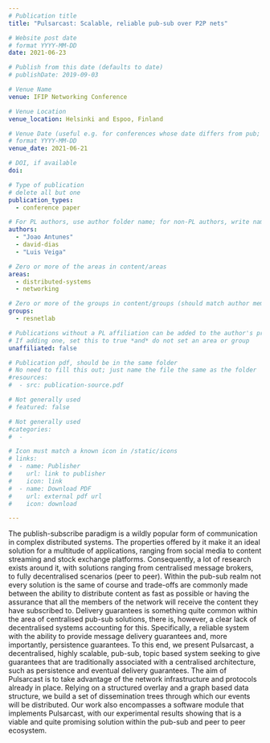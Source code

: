 ```yaml
---
# Publication title
title: "Pulsarcast: Scalable, reliable pub-sub over P2P nets"

# Website post date
# format YYYY-MM-DD
date: 2021-06-23

# Publish from this date (defaults to date)
# publishDate: 2019-09-03

# Venue Name
venue: IFIP Networking Conference

# Venue Location
venue_location: Helsinki and Espoo, Finland

# Venue Date (useful e.g. for conferences whose date differs from pub; defaults to date)
# format YYYY-MM-DD
venue_date: 2021-06-21

# DOI, if available
doi:

# Type of publication
# delete all but one
publication_types:
  - conference paper

# For PL authors, use author folder name; for non-PL authors, write name as in paper within ""
authors:
  - "Joao Antunes"
  - david-dias
  - "Luis Veiga"

# Zero or more of the areas in content/areas
areas:
  - distributed-systems
  - networking

# Zero or more of the groups in content/groups (should match author membership)
groups:
  - resnetlab

# Publications without a PL affiliation can be added to the author's profile without showing up elsewhere
# If adding one, set this to true *and* do not set an area or group
unaffiliated: false

# Publication pdf, should be in the same folder
# No need to fill this out; just name the file the same as the folder
#resources:
#  - src: publication-source.pdf

# Not generally used
# featured: false

# Not generally used
#categories:
#  -

# Icon must match a known icon in /static/icons
# links:
#  - name: Publisher
#    url: link to publisher
#    icon: link
#  - name: Download PDF
#    url: external pdf url
#    icon: download

---
```


The publish-subscribe paradigm is a wildly popular
form of communication in complex distributed systems. The properties 
offered by it make it an ideal solution for a multitude of
applications, ranging from social media to content streaming and
stock exchange platforms. Consequently, a lot of research exists
around it, with solutions ranging from centralised message brokers,
to fully decentralised scenarios (peer to peer).
Within the pub-sub realm not every solution is the same of course
and trade-offs are commonly made between the ability to distribute
content as fast as possible or having the assurance that all the
members of the network will receive the content they have subscribed
to. Delivery guarantees is something quite common within the area
of centralised pub-sub solutions, there is, however, a clear lack
of decentralised systems accounting for this. Specifically, a reliable
system with the ability to provide message delivery guarantees and,
more importantly, persistence guarantees. To this end, we present
Pulsarcast, a decentralised, highly scalable, pub-sub, topic based
system seeking to give guarantees that are traditionally associated
with a centralised architecture, such as persistence and eventual
delivery guarantees.
The aim of Pulsarcast is to take advantage of the network
infrastructure and protocols already in place. Relying on a structured
overlay and a graph based data structure, we build a set of
dissemination trees through which our events will be distributed.
Our work also encompasses a software module that implements
Pulsarcast, with our experimental results showing that is a viable
and quite promising solution within the pub-sub and peer to peer
ecosystem.
